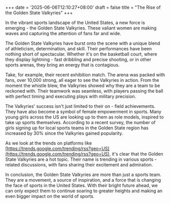 +++
date = '2025-06-06T12:10:27+08:00'
draft = false
title = "The Rise of the Golden State Valkyries"
+++

In the vibrant sports landscape of the United States, a new force is emerging - the Golden State Valkyries. These valiant women are making waves and capturing the attention of fans far and wide.

The Golden State Valkyries have burst onto the scene with a unique blend of athleticism, determination, and skill. Their performances have been nothing short of spectacular. Whether it's on the basketball court, where they display lightning - fast dribbling and precise shooting, or in other sports arenas, they bring an energy that is contagious.

Take, for example, their recent exhibition match. The arena was packed with fans, over 10,000 strong, all eager to see the Valkyries in action. From the moment the whistle blew, the Valkyries showed why they are a team to be reckoned with. Their teamwork was seamless, with players passing the ball with perfect timing and executing plays with military precision.

The Valkyries' success isn't just limited to their on - field achievements. They have also become a symbol of female empowerment in sports. Many young girls across the US are looking up to them as role models, inspired to take up sports themselves. According to a recent survey, the number of girls signing up for local sports teams in the Golden State region has increased by 30% since the Valkyries gained popularity.

As we look at the trends on platforms like [https://trends.google.com/trending/rss?geo=US](https://trends.google.com/trending/rss?geo=US), it's clear that the Golden State Valkyries are a hot topic. Their name is trending in various sports - related discussions, with fans sharing their excitement and admiration.

In conclusion, the Golden State Valkyries are more than just a sports team. They are a movement, a source of inspiration, and a force that is changing the face of sports in the United States. With their bright future ahead, we can only expect them to continue soaring to greater heights and making an even bigger impact on the world of sports.